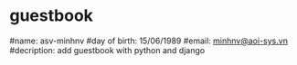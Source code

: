 # guestbook
#name: asv-minhnv
#day of birth: 15/06/1989
#email: minhnv@aoi-sys.vn
#decription: add guestbook with python and django
